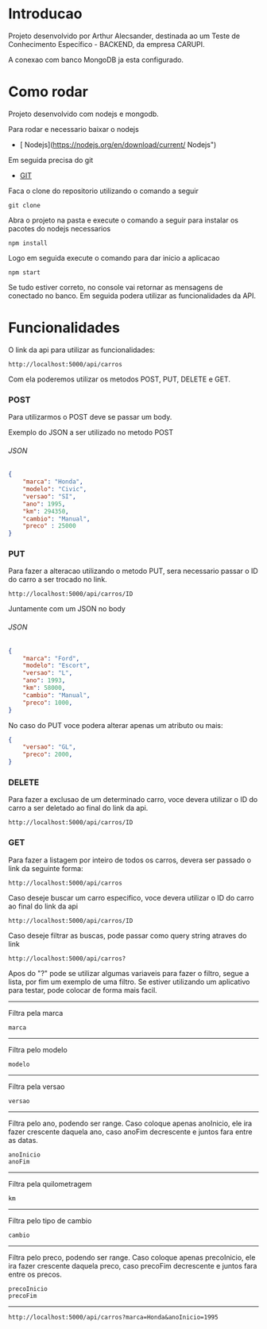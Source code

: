 # Introducao

Projeto desenvolvido por Arthur Alecsander, destinada ao um Teste de Conhecimento Específico - BACKEND, da empresa CARUPI.

A conexao com banco MongoDB ja esta configurado.

# Como rodar

Projeto desenvolvido com nodejs e mongodb.

Para rodar e necessario baixar o nodejs
- [ Nodejs](https://nodejs.org/en/download/current/  Nodejs")

Em seguida precisa do git
- [GIT](https://git-scm.com/downloads "GIT")

Faca o clone do repositorio utilizando o comando a seguir

	git clone

Abra o projeto na pasta e execute o comando a seguir para instalar os pacotes do nodejs necessarios

	npm install

Logo em seguida execute o comando para dar inicio a aplicacao

	npm start

Se tudo estiver correto, no console vai retornar as mensagens de conectado no banco. Em seguida podera utilizar as funcionalidades da API.

# Funcionalidades

O link da api para utilizar as funcionalidades: 

	http://localhost:5000/api/carros

Com ela poderemos utilizar os metodos POST, PUT, DELETE e GET.

### POST
Para utilizarmos o POST deve se passar um body.

Exemplo do JSON a ser utilizado no metodo POST

###### JSON

```json
{
	"marca": "Honda",
	"modelo": "Civic",
	"versao": "SI",
	"ano": 1995,
	"km": 294350,
	"cambio": "Manual",
	"preco" : 25000
}
```
### PUT
Para fazer a alteracao utilizando o metodo PUT, sera necessario passar o ID do carro a ser trocado no link.

	http://localhost:5000/api/carros/ID

Juntamente com um JSON no body

###### JSON

```json
{
	"marca": "Ford",
	"modelo": "Escort",
	"versao": "L",
	"ano": 1993,
	"km": 58000,
	"cambio": "Manual",
	"preco": 1000,
}
```
No caso do PUT voce podera alterar apenas um atributo ou mais:
```json
{
	"versao": "GL",
	"preco": 2000,
}
```


### DELETE
Para fazer a exclusao de um determinado carro, voce devera utilizar o ID do carro a ser deletado ao final do link da api.


	http://localhost:5000/api/carros/ID


### GET
Para fazer a listagem por inteiro de todos os carros, devera ser passado o link da seguinte forma:

	http://localhost:5000/api/carros

Caso deseje buscar um carro especifico, voce devera utilizar o ID do carro ao final do link da api

	http://localhost:5000/api/carros/ID

Caso deseje filtrar as buscas, pode passar como query string atraves do link

	http://localhost:5000/api/carros?
Apos do "?" pode se utilizar algumas variaveis para fazer o filtro, segue a lista, por fim um exemplo de uma filtro.
Se estiver utilizando um aplicativo para testar, pode colocar de forma mais facil.

------------
Filtra pela marca

	marca

------------
Filtra pelo modelo

	modelo

------------
Filtra pela versao

	versao

------------
Filtra pelo ano, podendo ser range. Caso coloque apenas anoInicio, ele ira fazer crescente daquela ano, caso anoFim decrescente e juntos fara entre as datas.

	anoInicio
	anoFim

------------
Filtra pela quilometragem

	km

------------
Filtra pelo tipo de cambio

	cambio

------------
Filtra pelo preco, podendo ser range. Caso coloque apenas precoInicio, ele ira fazer crescente daquela preco, caso precoFim decrescente e juntos fara entre os precos.

	precoInicio
	precoFim


------------


	http://localhost:5000/api/carros?marca=Honda&anoInicio=1995
